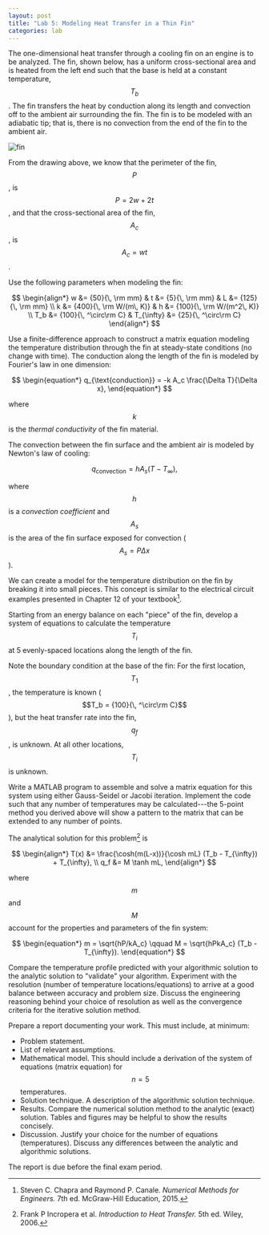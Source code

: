 ```yaml
---
layout: post
title: "Lab 5: Modeling Heat Transfer in a Thin Fin"
categories: lab
---
```


The one-dimensional heat transfer through a cooling fin on an engine is to be analyzed.
The fin, shown below, has a uniform cross-sectional area and is heated from the left end such that the base is held at a constant temperature, $$T_b$$.
The fin transfers the heat by conduction along its length and convection off to the ambient air surrounding the fin.
The fin is to be modeled with an adiabatic tip; that is, there is no convection from the end of the fin to the ambient air.

![fin](https://dl.dropboxusercontent.com/u/10724484/me190/fin.PNG)

From the drawing above, we know that the perimeter of the fin, $$P$$, is $$P=2w+2t$$,
and that the cross-sectional area of the fin, $$A_c$$, is $$A_c=wt$$.

Use the following parameters when modeling the fin:

$$
\begin{align*}
w &= {50}{\, \rm mm}  & t &= {5}{\, \rm mm} & L &= {125}{\, \rm mm} \\
k &= {400}{\, \rm W/(m\, K)} & h &= {100}{\, \rm W/(m^2\, K)} \\
T_b &= {100}{\, ^\circ\rm C} & T_{\infty} &= {25}{\, ^\circ\rm C}
\end{align*}
$$

Use a finite-difference approach to construct a matrix equation modeling the
temperature distribution through the fin at steady-state conditions (no change with time).
The conduction along the length of the fin is modeled by Fourier's law in one dimension:

$$
\begin{equation*}
q_{\text{conduction}} = -k A_c \frac{\Delta T}{\Delta x},
\end{equation*}
$$

where $$k$$ is the *thermal conductivity* of the fin material.

The convection between the fin surface and the ambient air is modeled by Newton's law of cooling:

$$
\begin{equation*}
q_{\text{convection}} = h A_s (T - T_{\infty}),
\end{equation*}
$$

where $$h$$ is a *convection coefficient* and
 $$A_s$$ is the area of the fin surface exposed for convection ($$A_s = P \Delta x$$).

We can create a model for the temperature distribution on the fin by breaking it into small pieces.
This concept is similar to the electrical circuit examples presented in Chapter 12 of your textbook[^1].

Starting from an energy balance on each "piece" of the fin, develop a system of equations
to calculate the temperature $$T_i$$ at 5 evenly-spaced locations along the length of the fin.

Note the boundary condition at the base of the fin:
For the first location, $$T_1$$, the temperature is known ($$T_b = {100}{\, ^\circ\rm C}$$),
but the heat transfer rate into the fin, $$q_f$$, is unknown. At all other locations, $$T_i$$ is unknown.

Write a MATLAB program to assemble and solve a matrix equation for this system
using either Gauss-Seidel or Jacobi iteration.
Implement the code such that any number of temperatures may be calculated---the
5-point method you derived above will show a pattern to the matrix that can be
extended to any number of points.

The analytical solution for this problem[^2] is

$$
\begin{align*}
T(x) &= \frac{\cosh(m(L-x))}{\cosh mL} (T_b - T_{\infty}) + T_{\infty}, \\
q_f &= M \tanh mL,
\end{align*}
$$

where $$m$$ and $$M$$ account for the properties and parameters of the fin system:

$$
\begin{equation*}
m = \sqrt{hP/kA_c} \qquad M = \sqrt{hPkA_c} (T_b - T_{\infty}).
\end{equation*}
$$

Compare the temperature profile predicted with your algorithmic solution
to the analytic solution to "validate" your algorithm.
Experiment with the resolution (number of temperature locations/equations) to arrive
at a good balance between accuracy and problem size. Discuss the engineering
reasoning behind your choice of resolution as well as the convergence criteria
for the iterative solution method.

Prepare a report documenting your work. This must include, at minimum:

- Problem statement.
- List of relevant assumptions.
- Mathematical model.
    This should include a derivation of the system of equations (matrix equation) for $$n=5$$ temperatures.
- Solution technique. A description of the algorithmic solution technique.
- Results. Compare the numerical solution method to the analytic (exact) solution.
    Tables and figures may be helpful to show the results concisely.
- Discussion. Justify your choice for the number of equations (temperatures).
    Discuss any differences between the analytic and algorithmic solutions.

The report is due before the final exam period.

[^1]: Steven C. Chapra and Raymond P. Canale. *Numerical Methods for Engineers.* 7th ed. McGraw-Hill Education, 2015.

[^2]: Frank P Incropera et al. *Introduction to Heat Transfer.* 5th ed. Wiley, 2006.
